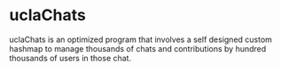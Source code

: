 # uclaChats
uclaChats is an optimized program that involves a self designed custom hashmap to manage thousands of chats and contributions by hundred thousands of users in those chat.
